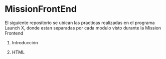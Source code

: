 # MissionFrontEnd

El siguiente repositorio se ubican las practicas realizadas en el programa Launch X, donde estan separadas por cada modulo visto durante la Mission Frontend

1. Introducción
  
2. HTML
   
  
